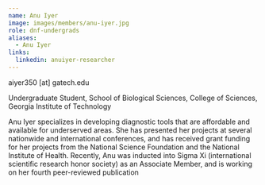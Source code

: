 ```yaml
---
name: Anu Iyer
image: images/members/anu-iyer.jpg
role: dnf-undergrads
aliases:
  - Anu Iyer
links:
  linkedin: anuiyer-researcher 
---
```


aiyer350 [at] gatech.edu

Undergraduate Student, School of Biological Sciences, College of Sciences, Georgia Institute of Technology

Anu Iyer specializes in developing diagnostic tools that are affordable and available for underserved areas. She has presented her projects at several nationwide and international conferences, and has received grant funding for her projects from the National Science Foundation and the National Institute of Health. Recently, Anu was inducted into Sigma Xi (international scientific research honor society) as an Associate Member, and is working on her fourth peer-reviewed publication
